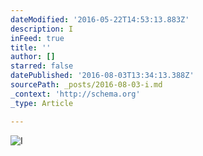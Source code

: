 ```yaml
---
dateModified: '2016-05-22T14:53:13.883Z'
description: I
inFeed: true
title: ''
author: []
starred: false
datePublished: '2016-08-03T13:34:13.388Z'
sourcePath: _posts/2016-08-03-i.md
_context: 'http://schema.org'
_type: Article

---
```

![I](https://the-grid-user-content.s3-us-west-2.amazonaws.com/4f5ecc4d-3cb7-4c5d-9d72-2cd9daa75ca8.jpg)